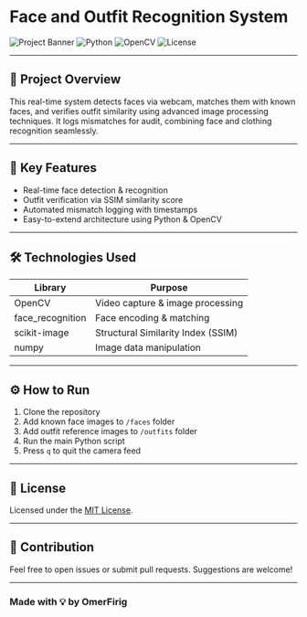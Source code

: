 # Face and Outfit Recognition System

![Project Banner](https://img.shields.io/badge/Status-Active-green) ![Python](https://img.shields.io/badge/Python-3.8+-blue) ![OpenCV](https://img.shields.io/badge/OpenCV-4.x-orange) ![License](https://img.shields.io/badge/License-MIT-green)

---

## 🚀 Project Overview

This real-time system detects faces via webcam, matches them with known faces, and verifies outfit similarity using advanced image processing techniques. It logs mismatches for audit, combining face and clothing recognition seamlessly.

---

## 🔧 Key Features

- Real-time face detection & recognition  
- Outfit verification via SSIM similarity score  
- Automated mismatch logging with timestamps  
- Easy-to-extend architecture using Python & OpenCV

---

## 🛠️ Technologies Used

| Library         | Purpose                        |
|-----------------|-------------------------------|
| OpenCV          | Video capture & image processing |
| face_recognition| Face encoding & matching       |
| scikit-image    | Structural Similarity Index (SSIM) |
| numpy           | Image data manipulation        |

---

## ⚙️ How to Run

1. Clone the repository  
2. Add known face images to `/faces` folder  
3. Add outfit reference images to `/outfits` folder  
4. Run the main Python script  
5. Press `q` to quit the camera feed

---

## 📄 License

Licensed under the [MIT License](LICENSE).

---

## 🤝 Contribution

Feel free to open issues or submit pull requests. Suggestions are welcome!

---

### Made with 💡 by OmerFirig

